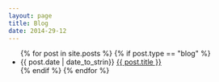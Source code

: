 ```yaml
---
layout: page
title: Blog
date: 2014-29-12
---
```

<ul>
    {% for post in site.posts %}
        {% if post.type == "blog" %}
            <li><span>{{ post.date | date_to_strin}}</span>
                <a href="{{ post.url }}" title="{{ post.title }}">{{ post.title }}</a>
            </li>
        {% endif %}
    {% endfor %}
</ul>
